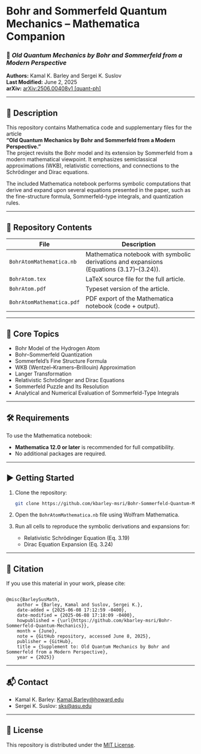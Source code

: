 # Bohr and Sommerfeld Quantum Mechanics – Mathematica Companion

### 📘 *Old Quantum Mechanics by Bohr and Sommerfeld from a Modern Perspective*

**Authors:** Kamal K. Barley and Sergei K. Suslov  
**Last Modified:** June 2, 2025  
**arXiv:** [arXiv:2506.00408v1 [quant-ph]](https://arxiv.org/abs/2506.00408)

---

## 🔬 Description

This repository contains Mathematica code and supplementary files for the article  
**“Old Quantum Mechanics by Bohr and Sommerfeld from a Modern Perspective.”**  
The project revisits the Bohr model and its extension by Sommerfeld from a modern mathematical viewpoint. It emphasizes semiclassical approximations (WKB), relativistic corrections, and connections to the Schrödinger and Dirac equations.

The included Mathematica notebook performs symbolic computations that derive and expand upon several equations presented in the paper, such as the fine-structure formula, Sommerfeld-type integrals, and quantization rules.

---

## 📁 Repository Contents

| File | Description |
|------|-------------|
| `BohrAtomMathematica.nb` | Mathematica notebook with symbolic derivations and expansions (Equations (3.17)–(3.24)). |
| `BohrAtom.tex` | LaTeX source file for the full article. |
| `BohrAtom.pdf` | Typeset version of the article. |
| `BohrAtomMathematica.pdf` | PDF export of the Mathematica notebook (code + output). |

---

## 🧠 Core Topics

- Bohr Model of the Hydrogen Atom
- Bohr–Sommerfeld Quantization
- Sommerfeld’s Fine Structure Formula
- WKB (Wentzel–Kramers–Brillouin) Approximation
- Langer Transformation
- Relativistic Schrödinger and Dirac Equations
- Sommerfeld Puzzle and Its Resolution
- Analytical and Numerical Evaluation of Sommerfeld-Type Integrals

---

## 🛠 Requirements

To use the Mathematica notebook:
- **Mathematica 12.0 or later** is recommended for full compatibility.
- No additional packages are required.

---

## ▶️ Getting Started

1. Clone the repository:
   ```bash
   git clone https://github.com/kbarley-msri/Bohr-Sommerfeld-Quantum-Mechanic.git
   ```

2. Open the `BohrAtomMathematica.nb` file using Wolfram Mathematica.

3. Run all cells to reproduce the symbolic derivations and expansions for:
   - Relativistic Schrödinger Equation (Eq. 3.19)
   - Dirac Equation Expansion (Eq. 3.24)

---

## 📝 Citation

If you use this material in your work, please cite:

```

@misc{BarleySusMath,
	author = {Barley, Kamal and Suslov, Sergei K.},
	date-added = {2025-06-08 17:12:59 -0400},
	date-modified = {2025-06-08 17:18:09 -0400},
	howpublished = {\url{https://github.com/kbarley-msri/Bohr-Sommerfeld-Quantum-Mechanics}},
	month = {June},
	note = {GitHub repository, accessed June 8, 2025},
	publisher = {GitHub},
	title = {Supplement to: Old Quantum Mechanics by Bohr and Sommerfeld from a Modern Perspective},
	year = {2025}}

```

---

## 📬 Contact

- Kamal K. Barley: [Kamal.Barley@howard.edu](mailto:Kamal.Barley@howard.edu)  
- Sergei K. Suslov: [sks@asu.edu](mailto:sks@asu.edu)

---

## 🧾 License

This repository is distributed under the [MIT License](LICENSE).
